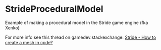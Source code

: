 # StrideProceduralModel
Example of making a procedural model in the Stride game engine (fka Xenko)

For more info see this thread on gamedev.stackexchange:
[Stride - How to create a mesh in code?](https://gamedev.stackexchange.com/a/182519/99682)
